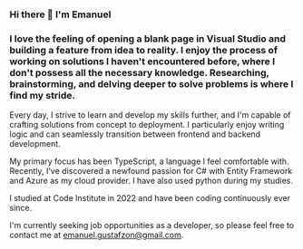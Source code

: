 ### Hi there 👋 I'm Emanuel

### I love the feeling of opening a blank page in Visual Studio and building a feature from idea to reality. I enjoy the process of working on solutions I haven't encountered before, where I don't possess all the necessary knowledge. Researching, brainstorming, and delving deeper to solve problems is where I find my stride.

Every day, I strive to learn and develop my skills further, and I'm capable of crafting solutions from concept to deployment. I particularly enjoy writing logic and can seamlessly transition between frontend and backend development.

My primary focus has been TypeScript, a language I feel comfortable with. Recently, I've discovered a newfound passion for C# with Entity Framework and Azure as my cloud provider. I have also used python during my studies.

I studied at Code Institute in 2022 and have been coding continuously ever since.

I'm currently seeking job opportunities as a developer, so please feel free to contact me at emanuel.gustafzon@gmail.com.

<!--
**EmanuelGustafzon/EmanuelGustafzon** is a ✨ _special_ ✨ repository because its `README.md` (this file) appears on your GitHub profile.

Here are some ideas to get you started:

- 🔭 I’m currently working on ...
- 🌱 I’m currently learning ...
- 👯 I’m looking to collaborate on ...
- 🤔 I’m looking for help with ...
- 💬 Ask me about ...
- 📫 How to reach me: ...
- 😄 Pronouns: ...
- ⚡ Fun fact: ...
-->
